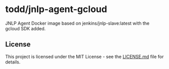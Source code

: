 # todd/jnlp-agent-gcloud

JNLP Agent Docker image based on jenkins/jnlp-slave:latest with the gcloud
SDK added.

## License

This project is licensed under the MIT License - see the [LICENSE.md](LICENSE.md) file for details.